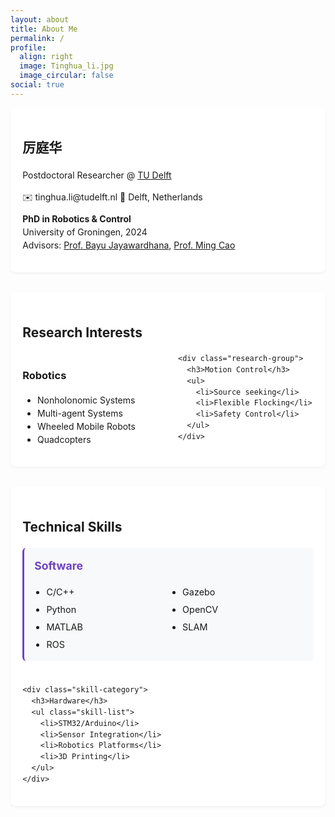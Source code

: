 ```yaml
---
layout: about
title: About Me
permalink: /
profile:
  align: right
  image: Tinghua_li.jpg
  image_circular: false
social: true
---
```


<style>
/* ===== 全局紧凑排版 ===== */
:root {
  --theme-color: #6f42c1;
  --text-color: #333;
  --light-bg: #f8f9fa;
}

body {
  line-height: 1.5;
}

/* ===== 模块通用样式 ===== */
.about-section {
  margin-bottom: 2rem;
  padding: 1.2rem;
  background: white;
  border-radius: 8px;
  box-shadow: 0 2px 4px rgba(0,0,0,0.05);
}

/* ===== 紧凑型表格技能展示 ===== */
.skills-grid {
  display: grid;
  grid-template-columns: repeat(auto-fit, minmax(250px, 1fr));
  gap: 1.5rem;
  margin-top: 1rem;
}

.skill-category {
  background: var(--light-bg);
  padding: 1rem;
  border-radius: 6px;
  border-left: 3px solid var(--theme-color);
}

.skill-category h3 {
  margin-top: 0;
  color: var(--theme-color);
  font-size: 1.1rem;
}

.skill-list {
  margin: 0;
  padding-left: 1.2rem;
  columns: 2;
  column-gap: 1.5rem;
}

.skill-list li {
  font-size: 0.9rem;
  margin-bottom: 0.4rem;
  break-inside: avoid;
}

/* ===== 研究方向多列布局 ===== */
.research-columns {
  columns: 2;
  column-gap: 2rem;
}

.research-group {
  break-inside: avoid;
  margin-bottom: 1.2rem;
}

/* ===== 响应式调整 ===== */
@media (max-width: 768px) {
  .skills-grid {
    grid-template-columns: 1fr;
  }
  .research-columns {
    columns: 1;
  }
  .skill-list {
    columns: 1;
  }
}
</style>

<!-- 个人信息模块 -->
<section class="about-section">
  <h1>厉庭华</h1>
  <p class="subtitle">Postdoctoral Researcher @ <a href="https://www.tudelft.nl/lr">TU Delft</a></p>
  
  <div class="contact-badges">
    <span>✉️ tinghua.li@tudelft.nl</span>
    <span>📍 Delft, Netherlands</span>
  </div>

  <p class="education">
    <strong>PhD in Robotics & Control</strong><br>
    University of Groningen, 2024<br>
    Advisors: <a href="#">Prof. Bayu Jayawardhana</a>, <a href="#">Prof. Ming Cao</a>
  </p>
</section>

<!-- 研究方向模块 -->
<section class="about-section">
  <h2>Research Interests</h2>
  <div class="research-columns">
    <div class="research-group">
      <h3>Robotics</h3>
      <ul>
        <li>Nonholonomic Systems</li>
        <li>Multi-agent Systems</li>
        <li>Wheeled Mobile Robots</li>
        <li>Quadcopters</li>
      </ul>
    </div>

    <div class="research-group">
      <h3>Motion Control</h3>
      <ul>
        <li>Source seeking</li>
        <li>Flexible Flocking</li>
        <li>Safety Control</li>
      </ul>
    </div>
  </div>
</section>

<!-- 技术技能模块 -->
<section class="about-section">
  <h2>Technical Skills</h2>
  <div class="skills-grid">
    <div class="skill-category">
      <h3>Software</h3>
      <ul class="skill-list">
        <li>C/C++</li>
        <li>Python</li>
        <li>MATLAB</li>
        <li>ROS</li>
        <li>Gazebo</li>
        <li>OpenCV</li>
        <li>SLAM</li>
      </ul>
    </div>

    <div class="skill-category">
      <h3>Hardware</h3>
      <ul class="skill-list">
        <li>STM32/Arduino</li>
        <li>Sensor Integration</li>
        <li>Robotics Platforms</li>
        <li>3D Printing</li>
      </ul>
    </div>
  </div>
</section>
